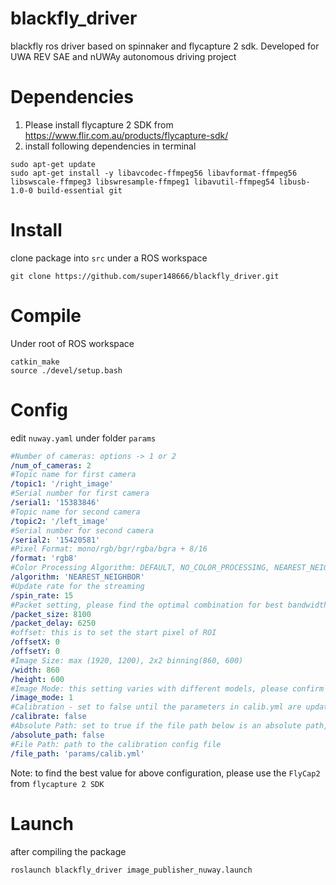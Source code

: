 # blackfly_driver
blackfly ros driver based on spinnaker and flycapture 2 sdk. Developed for UWA REV SAE and nUWAy autonomous driving project

# Dependencies

1. Please install flycapture 2 SDK from https://www.flir.com.au/products/flycapture-sdk/
2. install following dependencies in terminal
```
sudo apt-get update
sudo apt-get install -y libavcodec-ffmpeg56 libavformat-ffmpeg56 libswscale-ffmpeg3 libswresample-ffmpeg1 libavutil-ffmpeg54 libusb-1.0-0 build-essential git
```

# Install
clone package into `src` under a ROS workspace
```
git clone https://github.com/super148666/blackfly_driver.git
```

# Compile
Under root of ROS workspace
```
catkin_make
source ./devel/setup.bash
```

# Config
edit `nuway.yaml` under folder `params`
```yaml
#Number of cameras: options -> 1 or 2
/num_of_cameras: 2
#Topic name for first camera
/topic1: '/right_image'
#Serial number for first camera
/serial1: '15383846'
#Topic name for second camera
/topic2: '/left_image'
#Serial number for second camera
/serial2: '15420581'
#Pixel Format: mono/rgb/bgr/rgba/bgra + 8/16
/format: 'rgb8'
#Color Processing Algorithm: DEFAULT, NO_COLOR_PROCESSING, NEAREST_NEIGHBOR, EDGE_SENSING, HQ_LINEAR, RIGOROUS, IPP, DIRECTIONAL_FILTER
/algorithm: 'NEAREST_NEIGHBOR'
#Update rate for the streaming
/spin_rate: 15
#Packet setting, please find the optimal combination for best bandwidth usage
/packet_size: 8100
/packet_delay: 6250
#offset: this is to set the start pixel of ROI
/offsetX: 0
/offsetY: 0
#Image Size: max (1920, 1200), 2x2 binning(860, 600)
/width: 860
/height: 600
#Image Mode: this setting varies with different models, please confirm by using FlyCap2
/image_mode: 1
#Calibration - set to false until the parameters in calib.yml are updated properly
/calibrate: false
#Absolute Path: set to true if the file path below is an absolute path, otherwise false.
/absolute_path: false
#File Path: path to the calibration config file
/file_path: 'params/calib.yml'
```
Note: to find the best value for above configuration, please use the `FlyCap2` from `flycapture 2 SDK`

# Launch
after compiling the package
```
roslaunch blackfly_driver image_publisher_nuway.launch
```